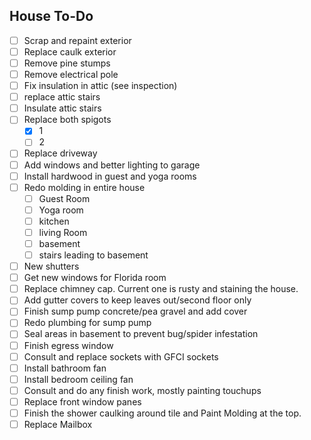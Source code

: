 ## House To-Do
- [ ] Scrap and repaint exterior
- [ ] Replace caulk exterior
- [ ] Remove pine stumps
- [ ] Remove electrical pole
- [ ] Fix insulation in attic (see inspection)
- [ ] replace attic stairs
- [ ] Insulate attic stairs
- [ ] Replace both spigots
    - [x] 1
    - [ ] 2
- [ ] Replace driveway
- [ ] Add windows and better lighting to garage
- [ ] Install hardwood in guest and yoga rooms
- [ ] Redo molding in entire house
    - [ ] Guest Room
    - [ ] Yoga room
    - [ ] kitchen
    - [ ] living Room
    - [ ] basement
    - [ ] stairs leading to basement
- [ ] New shutters
- [ ] Get new windows for Florida room
- [ ] Replace chimney cap. Current one is rusty and staining the house.
- [ ] Add gutter covers to keep leaves out/second floor only
- [ ] Finish sump pump concrete/pea gravel and add cover
- [ ] Redo plumbing for sump pump
- [ ] Seal areas in basement to prevent bug/spider infestation
- [ ] Finish egress window
- [ ] Consult and replace sockets with GFCI sockets
- [ ] Install bathroom fan
- [ ] Install bedroom ceiling fan
- [ ] Consult and do any finish work, mostly painting touchups
- [ ] Replace front window panes
- [ ] Finish the shower caulking around tile and Paint Molding at the top.
- [ ] Replace Mailbox
